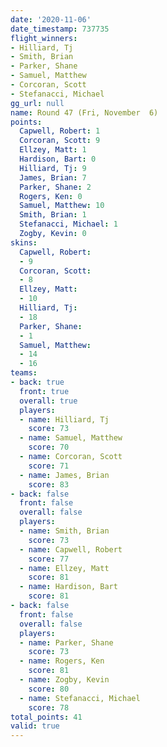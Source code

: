 ```yaml
---
date: '2020-11-06'
date_timestamp: 737735
flight_winners:
- Hilliard, Tj
- Smith, Brian
- Parker, Shane
- Samuel, Matthew
- Corcoran, Scott
- Stefanacci, Michael
gg_url: null
name: Round 47 (Fri, November  6)
points:
  Capwell, Robert: 1
  Corcoran, Scott: 9
  Ellzey, Matt: 1
  Hardison, Bart: 0
  Hilliard, Tj: 9
  James, Brian: 7
  Parker, Shane: 2
  Rogers, Ken: 0
  Samuel, Matthew: 10
  Smith, Brian: 1
  Stefanacci, Michael: 1
  Zogby, Kevin: 0
skins:
  Capwell, Robert:
  - 9
  Corcoran, Scott:
  - 8
  Ellzey, Matt:
  - 10
  Hilliard, Tj:
  - 18
  Parker, Shane:
  - 1
  Samuel, Matthew:
  - 14
  - 16
teams:
- back: true
  front: true
  overall: true
  players:
  - name: Hilliard, Tj
    score: 73
  - name: Samuel, Matthew
    score: 70
  - name: Corcoran, Scott
    score: 71
  - name: James, Brian
    score: 83
- back: false
  front: false
  overall: false
  players:
  - name: Smith, Brian
    score: 73
  - name: Capwell, Robert
    score: 77
  - name: Ellzey, Matt
    score: 81
  - name: Hardison, Bart
    score: 81
- back: false
  front: false
  overall: false
  players:
  - name: Parker, Shane
    score: 73
  - name: Rogers, Ken
    score: 81
  - name: Zogby, Kevin
    score: 80
  - name: Stefanacci, Michael
    score: 78
total_points: 41
valid: true
---
```

